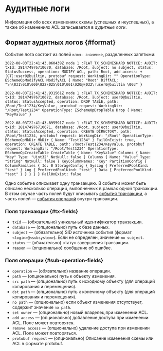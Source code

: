 # Аудитные логи

Информация обо всех изменениях схемы (успешных и неуспешных), а также об изменениях ACL записывается в _аудитные логи_.

## Формат аудитных логов {#format}

Событие лога состоит из полей `ключ: значение`, разделенных запятыми:

```text
2022-08-03T22:41:43.860439Z node 1 :FLAT_TX_SCHEMESHARD NOTICE: AUDIT: txId: 281474976710670, database: /Root, subject: no subject, status: StatusSuccess, operation: MODIFY ACL, path: Root, add access: +(CT):user0@builtin, protobuf request: WorkingDir: "" OperationType: ESchemeOpModifyACL ModifyACL { Name: "Root" DiffACL: "\n\031\010\000\022\025\010\001\020@\032\ruser0@builtin \003" }

2022-08-03T22:41:43.931561Z node 1 :FLAT_TX_SCHEMESHARD NOTICE: AUDIT: txId: 281474976710672, database: /Root, subject: user0@builtin, status: StatusAccepted, operation: DROP TABLE, path: /Root/Test1234/KeyValue, protobuf request: WorkingDir: "/Root/Test1234" OperationType: ESchemeOpDropTable Drop { Name: "KeyValue" }

2022-08-03T22:41:43.895591Z node 1 :FLAT_TX_SCHEMESHARD NOTICE: AUDIT: txId: 281474976710671, database: /Root, subject: user0@builtin, status: StatusAccepted, operation: CREATE DIRECTORY, path: /Root/Test1234, protobuf request: WorkingDir: "/Root" OperationType: ESchemeOpMkDir MkDir { Name: "Test1234" } FailOnExist: true, operation: CREATE TABLE, path: /Root/Test1234/KeyValue, protobuf request: WorkingDir: "/Root/Test1234" OperationType: ESchemeOpCreateTable CreateTable { Name: "KeyValue" Columns { Name: "Key" Type: "Uint32" NotNull: false } Columns { Name: "Value" Type: "String" NotNull: false } KeyColumnNames: "Key" PartitionConfig { ColumnFamilies { Id: 0 StorageConfig { SysLog { PreferredPoolKind: "test" } Log { PreferredPoolKind: "test" } Data { PreferredPoolKind: "test" } } } } } FailOnExist: false
```

Одно событие описывает одну транзакцию. В событии может быть описано несколько операций, выполненных в рамках одной транзакции. В этом случае часть полей будут описывать [события транзакции](#tx-fields), а часть полей — [события операций](#sub-operation-fields) внутри транзакции.

### Поля транзакции {#tx-fields}

* `txId` — (обязательно) уникальный идентификатор транзакции.
* `database` — (опционально) путь к базе данных.
* `subject` — (обязательно) SID источника события (формат `<login>@<subsystem>`). Если не определен, значение `no subject`.
* `status` — (обязательно) статус завершения транзакции.
* `reason` — (опционально) сообщение об ошибке.

### Поля операции {#sub-operation-fields}

* `operation` — (обязательно) название операции.
* `path` — (опционально) путь к объекту изменения.
* `src path` — (опционально) путь к исходному объекту (для операций копирования и перемещения).
* `dst path` — (опционально) путь к конечному объекту (для операций копирования и перемещения).
* `no path` — (опционально) если объект изменения отсутствует, содержит значение `no path`.
* `set owner` — (опционально) новый владелец при изменении ACL.
* `add access` — (опционально) добавление доступа при изменении ACL. Поле может повторятся.
* `remove access` — (опционально) удаление доступа при изменении ACL. Поле может повторяться.
* `protobuf request` — (опционально) Описание изменения схемы или ACL в формате protobuf.

<!-- 
### <a name="statuses"></a>Список возможных статусов
- StatusSuccess
- StatusAccepted
- StatusPathDoesNotExist
- StatusPathIsNotDirectory
- StatusAlreadyExists
- StatusSchemeError
- StatusNameConflict
- StatusInvalidParameter
- StatusMultipleModifications
- StatusReadOnly
- StatusTxIdNotExists
- StatusTxIsNotCancellable
- StatusAccessDenied
- StatusNotAvailable
- StatusPreconditionFailed
- StatusRedirectDomain
- StatusQuotaExceeded
- StatusResourceExhausted

### <a name="names"></a>Список возможных операций
- CREATE TABLE
- CREATE DIRECTORY
- CREATE PERSISTENT QUEUE
- DROP TABLE
- DROP PERSISTENT QUEUE
- ALTER TABLE
- ALTER PERSISTENT QUEUE
- MODIFY ACL
- DROP DIRECTORY
- ALTER TABLE PARTITIONS
- BACKUP TABLE
- CREATE DATABASE
- DROP DATABASE
- CREATE RTMR VOLUME
- CREATE BLOCK STORE VOLUME
- ALTER BLOCK STORE VOLUME
- ALTER BLOCK STORE VOLUME ASSIGN
- DROP BLOCK STORE VOLUME
- CREATE KESUS
- DROP KESUS
- DROP DATABASE
- CREATE SOLOMON VOLUME
- DROP SOLOMON VOLUME
- ALTER KESUS
- ALTER DATABASE
- ALTER USER ATTRIBUTES
- DROP PATH UNSAFE
- CREATE TABLE WITH INDEXES
- CREATE INDEX
- CREATE TABLE COPY FROM
- DROP INDEX
- CREATE DATABASE
- ALTER DATABASE
- DROP DATABASE
- ESchemeOp_DEPRECATED_35
- ALTER DATABASE MIGRATE
- ALTER DATABASE MIGRATE DECISION
- BUILD INDEX
- ALTER TABLE BUILD INDEX INIT
- ALTER TABLE LOCK
- ALTER TABLE BUILD INDEX APPLY
- ALTER TABLE BUILD INDEX FINISH
- ALTER INDEX
- ALTER SOLOMON VOLUME
- ALTER TABLE UNLOCK
- ALTER TABLE BUILD INDEX FINISH
- ALTER TABLE BUILD INDEX INIT
- ALTER TABLE DROP INDEX
- ALTER TABLE DROP INDEX
- ALTER TABLE BUILD INDEX CANCEL
- CREATE FILE STORE
- ALTER FILE STORE
- DROP FILE STORE
- RESTORE TABLE
- CREATE COLUMN STORE
- ALTER COLUMN STORE
- DROP COLUMN STORE
- CREATE COLUMN TABLE
- ALTER COLUMN TABLE
- DROP COLUMN TABLE
- ALTER LOGIN
- ATER TABLE CREATE CDC STREAM
- CREATE CDC STREAM
- ATER TABLE CREATE CDC STREAM
- ATER CDC STREAM
- ATER CDC STREAM
- ATER TABLE ATER CDC STREAM
- DROP CDC STREAM
- DROP CDC STREAM
- ATER TABLE DROP CDC STREAM
- ALTER TABLE RENAME
- CREATE SEQUENCE
- ALTER SEQUENCE
- DROP SEQUENCE
- CREATE REPLICATION
- ALTER REPLICATION
- DROP REPLICATION
- CREATE BLOB DEPOT
- ALTER BLOB DEPOT
- DROP BLOB DEPOT
- ALTER TABLE INDEX RENAME -->
